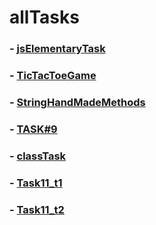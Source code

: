 # allTasks


### - [jsElementaryTask](https://mrfinansist84.github.io/jsElementaryTask "jsElementaryTask")
### - [TicTacToeGame](https://mrfinansist84.github.io/ticTacToe/ "TicTacToeGame")
### - [StringHandMadeMethods](https://mrfinansist84.github.io/stringHandmadeMethods "StringHandMadeMethods")
### - [TASK#9](https://mrfinansist84.github.io/Task9 "TASK#9")
### - [classTask](https://mrfinansist84.github.io/classTask "test for class")
### - [Task11_t1](https://mrfinansist84.github.io/task11/task1 "TASK11 2 taski")
### - [Task11_t2](https://mrfinansist84.github.io/task11/task2 "TASK11 2 taski")


